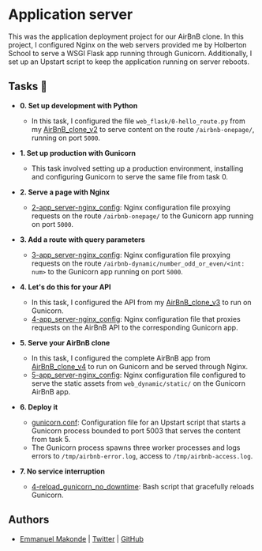 # Application server

This was the application deployment project for our AirBnB clone. In this
project, I configured Nginx on the web servers provided me by Holberton School
to serve a WSGI Flask app running through Gunicorn. Additionally, I set up an
Upstart script to keep the application running on server reboots.

## Tasks :page_with_curl:

* **0. Set up development with Python**
  * In this task, I configured the file `web_flask/0-hello_route.py` from my
  [AirBnB_clone_v2](https://github.com/mshanga/AirBnB_clone_v2) to serve content
  on the route `/airbnb-onepage/`, running on port `5000`.

* **1. Set up production with Gunicorn**
  * This task involved setting up a production environment, installing and configuring
  Gunicorn to serve the same file from task 0.

* **2. Serve a page with Nginx**
  * [2-app_server-nginx_config](./2-app_server-nginx_config): Nginx configuration file
  proxying requests on the route `/airbnb-onepage/` to the Gunicorn app running on
  port `5000`.

* **3. Add a route with query parameters**
  * [3-app_server-nginx_config](./3-app_server-nginx_config): Nginx configuration file
  proxying requests on the route `/airbnb-dynamic/number_odd_or_even/<int: num>` to the
  Gunicorn app running on port `5000`.

* **4. Let's do this for your API**
  * In this task, I configured the API from my [AirBnB_clone_v3](./https://github.com/mshanga/AirBnB_clone_v3) to run on Gunicorn.
  * [4-app_server-nginx_config](./4-app_server-nginx_config): Nginx configuration file
  that proxies requests on the AirBnB API to the corresponding Gunicorn app.

* **5. Serve your AirBnB clone**
  * In this task, I configured the complete AirBnB app from [AirBnB_clone_v4](https://github.com/mshanga/AirBnB_clone_v4) to run on Gunicorn and be served through Nginx.
  * [5-app_server-nginx_config](./5-app_server-nginx_config): Nginx configuration file
  configured to serve the static assets from `web_dynamic/static/` on the Gunicorn AirBnB
  app.

* **6. Deploy it**
  * [gunicorn.conf](./gunicorn.conf): Configuration file for an Upstart script that starts a
  Gunicorn process bounded to port 5003 that serves the content from task 5.
  * The Gunicorn process spawns three worker processes and logs errors to `/tmp/airbnb-error.log`,
  access to `/tmp/airbnb-access.log`.

* **7. No service interruption**
  * [4-reload_gunicorn_no_downtime](./4-reload_gunicorn_no_downtime): Bash script that gracefully
  reloads Gunicorn.


## Authors 

- [Emmanuel Makonde](https://www.linkedin.com/in/emmanuel-makonde/) | [Twitter](https://twitter.com/heymshanga) | [GitHub](https://github.com/mshanga)




